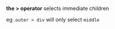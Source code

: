 **the > operator** selects immediate children

eg .`outer > div` will only select `middle`
<pre>
<div class='outer'>
    <div class="middle">
        <div class="inner"></div>
    </div>
</div>
</pre>
